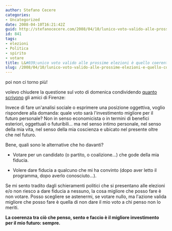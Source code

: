 ```yaml
---
author: Stefano Cecere
categories:
- Uncategorized
date: 2008-04-10T16:21:42Z
guid: http://stefanocecere.com/2008/04/10/lunico-voto-valido-alle-prossime-elezioni-e-quello-coerente/
id: 841
tags:
- elezioni
- Politica
- spirito
- votare
title: L&#039;unico voto valido alle prossime elezioni è quello coerente.
slug: /2008/04/10/lunico-voto-valido-alle-prossime-elezioni-e-quello-coerente/
---
```


poi non ci torno più!

volevo chiudere la questione sul voto di domenica condividendo [quanto scrivono](http://c234.net/info/2008/04/10/un-voto-di-coscienza/) gli amici di Firenze:

Invece di fare un'analisi sociale o esprimere una posizione oggettiva, voglio rispondere alla domanda: quale voto sarà l'investimento migliore per il futuro personale? Non in senso economicista o in termini di benefici esteriori, oggettuali o futuribili… ma nel senso intimo personale, nel senso della mia vita, nel senso della mia coscienza e ubicato nel presente oltre che nel futuro.

Bene, quali sono le alternative che ho davanti?
  
- Votare per un candidato (o partito, o coalizione…) che gode della mia fiducia.
  
- Volere dare fiducia a qualcuno che mi ha convinto (dopo aver letto il programma, dopo averlo conosciuto…).

Se mi sento tradito dagli schieramenti politici che si presentano alle elezioni e/o non riesco a dare fiducia a nessuno, la cosa migliore che posso fare è non votare. Posso scegliere se astenermi, se votare nullo, ma l'azione valida migliore che posso fare è quella di non dare il mio voto a chi penso non lo meriti.
  
**La coerenza tra ciò che penso, sento e faccio è il migliore investimento per il mio futuro: sempre.**